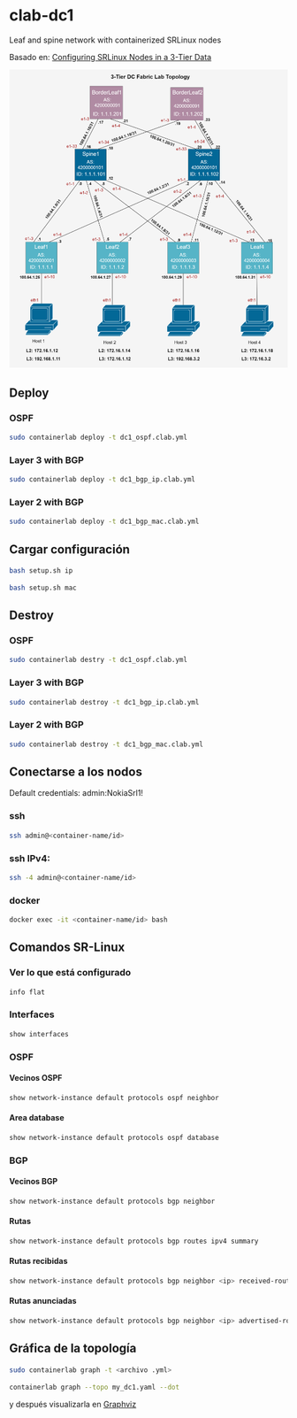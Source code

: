# clab-dc1
Leaf and spine network with containerized SRLinux nodes

Basado en: [Configuring SRLinux Nodes in a 3-Tier Data](https://networkcloudandeverything.com/configuring-srlinux-nodes-in-a-3-tier-data-center/)

![Topología de red](TopologyDef.drawio.png)


## Deploy
### OSPF
```bash
sudo containerlab deploy -t dc1_ospf.clab.yml
```
### Layer 3 with BGP
```bash
sudo containerlab deploy -t dc1_bgp_ip.clab.yml
```
### Layer 2 with BGP
```bash
sudo containerlab deploy -t dc1_bgp_mac.clab.yml
```

## Cargar configuración
```bash
bash setup.sh ip
```
```bash
bash setup.sh mac
```

## Destroy
### OSPF
```bash
sudo containerlab destry -t dc1_ospf.clab.yml
```
### Layer 3 with BGP
```bash
sudo containerlab destroy -t dc1_bgp_ip.clab.yml
```
### Layer 2 with BGP
```bash
sudo containerlab destroy -t dc1_bgp_mac.clab.yml
```

## Conectarse a los nodos
Default credentials: admin:NokiaSrl1!
### ssh
```bash
ssh admin@<container-name/id>
```

### ssh IPv4:
```bash
ssh -4 admin@<container-name/id>
```

### docker
```bash
docker exec -it <container-name/id> bash
```

## Comandos SR-Linux
### Ver lo que está configurado
```bash
info flat
```
### Interfaces
```bash
show interfaces
```

### OSPF
#### Vecinos OSPF
```bash
show network-instance default protocols ospf neighbor
```

#### Area database
```bash
show network-instance default protocols ospf database
```

### BGP
#### Vecinos BGP
```bash
show network-instance default protocols bgp neighbor
```
#### Rutas
```bash
show network-instance default protocols bgp routes ipv4 summary
```
#### Rutas recibidas
```bash
show network-instance default protocols bgp neighbor <ip> received-routes <ipv4/ipv6/evpn>
```
#### Rutas anunciadas
```bash
show network-instance default protocols bgp neighbor <ip> advertised-routes <ipv4/ipv6/evpn>
```



## Gráfica de la topología
```bash
sudo containerlab graph -t <archivo .yml>
```
```bash
containerlab graph --topo my_dc1.yaml --dot
```
y después visualizarla en [Graphviz](https://dreampuf.github.io/GraphvizOnline/#digraph%20G%20%7B%0A%0A%20%20subgraph%20cluster_0%20%7B%0A%20%20%20%20style%3Dfilled%3B%0A%20%20%20%20color%3Dlightgrey%3B%0A%20%20%20%20node%20%5Bstyle%3Dfilled%2Ccolor%3Dwhite%5D%3B%0A%20%20%20%20a0%20-%3E%20a1%20-%3E%20a2%20-%3E%20a3%3B%0A%20%20%20%20label%20%3D%20%22process%20%231%22%3B%0A%20%20%7D%0A%0A%20%20subgraph%20cluster_1%20%7B%0A%20%20%20%20node%20%5Bstyle%3Dfilled%5D%3B%0A%20%20%20%20b0%20-%3E%20b1%20-%3E%20b2%20-%3E%20b3%3B%0A%20%20%20%20label%20%3D%20%22process%20%232%22%3B%0A%20%20%20%20color%3Dblue%0A%20%20%7D%0A%20%20start%20-%3E%20a0%3B%0A%20%20start%20-%3E%20b0%3B%0A%20%20a1%20-%3E%20b3%3B%0A%20%20b2%20-%3E%20a3%3B%0A%20%20a3%20-%3E%20a0%3B%0A%20%20a3%20-%3E%20end%3B%0A%20%20b3%20-%3E%20end%3B%0A%0A%20%20start%20%5Bshape%3DMdiamond%5D%3B%0A%20%20end%20%5Bshape%3DMsquare%5D%3B%0A%7D)







